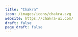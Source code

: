 ```yaml
---
title: "Chakra"
icon: /images/icons/chakra.svg
website: https://chakra-ui.com/
draft: false
page_draft: false
---
```

